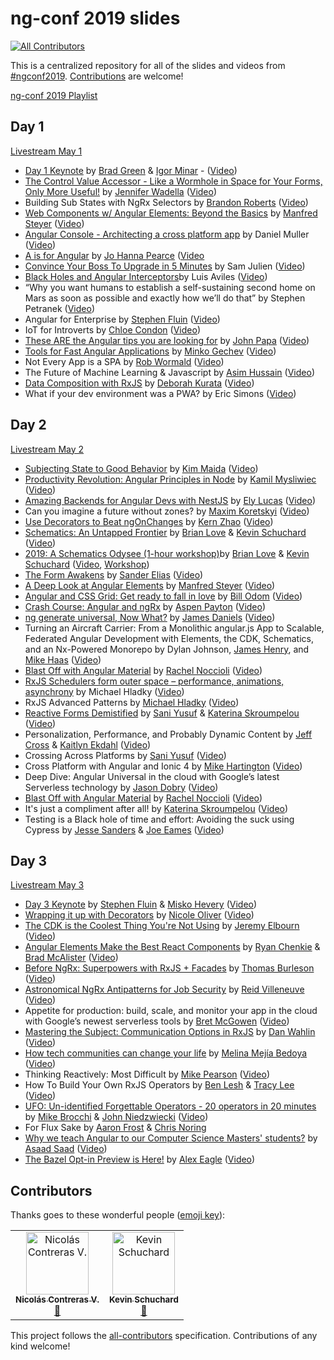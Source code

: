 # ng-conf 2019 slides
[![All Contributors](https://img.shields.io/badge/all_contributors-2-orange.svg?style=flat-square)](#contributors)

This is a centralized repository for all of the slides and videos from [#ngconf2019](https://twitter.com/search?q=%23ngconf2019&src=tyah). [Contributions](#contributors) are welcome!

[ng-conf 2019 Playlist](https://www.youtube.com/watch?v=xvU44SRVrik&list=PLOETEcp3DkCpimylVKTDe968yNmNIajlR)

## Day 1
[Livestream May 1](https://www.youtube.com/watch?v=n-RTxeyLbsk)
* [Day 1 Keynote](https://docs.google.com/presentation/d/19yTRqHT1v4SQz5kXCL6OrIWvH9M20029s_ri5Eil03Y/edit?usp=sharing) by [Brad Green](https://twitter.com/bradlygreen) & [Igor Minar](https://twitter.com/IgorMinar) - ([Video](https://www.youtube.com/watch?v=O0xx5SvjmnU))
* [The Control Value Accessor - Like a Wormhole in Space for Your Forms, Only More Useful!](https://tehfedaykin.github.io/WormholesandCVAs/) by [Jennifer Wadella](https://twitter.com/likeOMGitsFEDAY) ([Video](https://www.youtube.com/watch?v=kVbLSN0AW-Y))
* Building Sub States with NgRx Selectors by [Brandon Roberts](https://twitter.com/brandontroberts) ([Video](https://www.youtube.com/watch?v=RXuSDiLmcN0))
* [Web Components w/ Angular Elements: Beyond the Basics](https://www.softwarearchitekt.at/talk/ngconnect2019/elements) by [Manfred Steyer](https://twitter.com/ManfredSteyer) ([Video](https://www.youtube.com/watch?v=E9i3YBFxSSE))
* [Angular Console - Architecting a cross platform app](https://docs.google.com/presentation/d/1TrPQ5Gq8DFeRXH_h2E9RsNZ6NUsyET5d0B_eQ4TZzcE/edit?usp=sharing) by Daniel Muller ([Video](https://www.youtube.com/watch?v=YzkMFFkzrls))	
* [A is for Angular](https://www.youtube.com/watch?v=lgGpU_o8Kqw) by [Jo Hanna Pearce](https://twitter.com/jdpearce) ([Video](https://www.youtube.com/watch?v=lgGpU_o8Kqw)
* [Convince Your Boss To Upgrade in 5 Minutes](http://samj.im/ngconf) by Sam Julien ([Video](https://www.youtube.com/watch?v=VS2qZe6ewZA))
* [Black Holes and Angular Interceptors](https://luixaviles.com/ngconf-2019/ )by Luis Aviles ([Video](https://www.youtube.com/watch?v=peFWJYFvfQU))
* “Why you want humans to establish a self-sustaining second home on Mars as soon as possible and exactly how we’ll do that” by Stephen Petranek ([Video](https://www.youtube.com/watch?v=_Up7GU-F9zc))
* Angular for Enterprise by [Stephen Fluin](https://twitter.com/stephenfluin) ([Video](https://www.youtube.com/watch?v=4d1HYKL2tt4&t=5s))
* IoT for Introverts by [Chloe Condon](https://twitter.com/ChloeCondon) ([Video](https://www.youtube.com/watch?v=_K30eBabb3A))
* [These ARE the Angular tips you are looking for](https://slides.com/johnpapa/ngconf2019-3-angular-tips) by [John Papa](https://twitter.com/John_Papa) ([Video](https://www.youtube.com/watch?v=2ZFgcTOcnUg))
* [Tools for Fast Angular Applications](https://speakerdeck.com/mgechev/tools-for-fast-angular-applications) by [Minko Gechev](https://twitter.com/mgechev) ([Video](https://www.youtube.com/watch?v=5VlBaaXO6ok))
* Not Every App is a SPA by [Rob Wormald](https://twitter.com/robwormald)	([Video](https://www.youtube.com/watch?v=JX5GGu_7JKc))
 * The Future of Machine Learning & Javascript by [Asim Hussain](https://twitter.com/jawache) ([Video](https://www.youtube.com/watch?v=hfSjaChrGpI))
* [Data Composition with RxJS](http://bit.ly/deborahk-ngconf2019) by [Deborah Kurata](https://twitter.com/DeborahKurata) ([Video](https://www.youtube.com/watch?v=Z76QlSpYcck))	
* What if your dev environment was a PWA? by Eric Simons ([Video](https://www.youtube.com/watch?v=i01V52I56TA))

## Day 2
[Livestream May 2](https://www.youtube.com/watch?v=sIWvhPXZHc0)
* [Subjecting State to Good Behavior](https://cloud.kmaida.io/KimMaida-SubjectingStateToGoodBehavior.pdf) by [Kim Maida](https://twitter.com/KimMaida) ([Video](https://www.youtube.com/watch?v=XuRpn8KXw6g&list=PLOETEcp3DkCpimylVKTDe968yNmNIajlR&index=23))
* [Productivity Revolution: Angular Principles in Node](https://speakerdeck.com/kamilmysliwiec/productivity-revolution-angular-principles-in-node) by [Kamil Mysliwiec](https://twitter.com/kammysliwiec) ([Video](https://youtu.be/RSIX4Olo2Vg))
* [Amazing Backends for Angular Devs with NestJS](https://github.com/elylucas/nest-ngconf) by [Ely Lucas](https://twitter.com/elylucas) ([Video](https://www.youtube.com/watch?v=XkEA8L_4IUY))
* Can you imagine a future without zones? by [Maxim Koretskyi](https://twitter.com/maxkoretskyi) ([Video](https://www.youtube.com/watch?v=TRfDXG98_Qg))
* [Use Decorators to Beat ngOnChanges](https://docs.google.com/presentation/d/1VhVKngkWCC_tswsf9R_uk7ruRRxoKhhm95K8v0HayAY/edit?usp=sharing) by [Kern Zhao](https://twitter.com/zhaosiyang0909) ([Video](https://www.youtube.com/watch?v=rVDMmlCRvkg))
* [Schematics: An Untapped Frontier](https://docs.google.com/presentation/d/156wl847PwJE5kUQ4PiiS8Qw74tI8Fpj2q3hQTrg8e4U/edit?usp=sharing) by [Brian Love](https://twitter.com/brian_love) & [Kevin Schuchard](https://twitter.com/KevinSchuchard) ([Video](https://youtu.be/FeZ40kXS0OI))
* [2019: A Schematics Odysee (1-hour workshop)](https://docs.google.com/presentation/d/1h8s5tQssvbzSt77hs7VQT9w5IGAjFXNEUVap6HITjJA/edit?usp=sharing)by [Brian Love](https://twitter.com/brian_love) & [Kevin Schuchard](https://twitter.com/KevinSchuchard) ([Video](https://youtu.be/X06tuCohJPQ), [Workshop](https://github.com/blove/schematics-workshop/wiki))
* [The Form Awakens](https://docs.google.com/presentation/d/1HyoAuf9_kiBp9B-9mTHPuTTzhgRvHBR5V-AQs81oXNU/edit?usp=sharing) by [Sander Elias](https://twitter.com/esosanderelias) ([Video](https://youtu.be/JCjyjdlaoaI))
* [A Deep Look at Angular Elements](https://speakerdeck.com/manfredsteyer/a-deep-look-at-angular-elements) by [Manfred Steyer](https://twitter.com/ManfredSteyer) ([Video](https://www.youtube.com/watch?v=_QU0mpyF7bQ))
* [Angular and CSS Grid: Get ready to fall in love](https://github.com/wnodom/spacewalk) by [Bill Odom](https://twitter.com/wnodom) ([Video](https://youtu.be/lh6n0JxXD_g))
* [Crash Course: Angular and ngRx](https://bit.ly/2GV8XY9) by [Aspen Payton](https://twitter.com/paytonmn) ([Video](https://www.youtube.com/watch?v=272KDxSIQBw&list=PLOETEcp3DkCpimylVKTDe968yNmNIajlR&index=33))
* [ng generate universal, Now What?](http://bit.ly/jd-ng-conf-2019) by [James Daniels](https://twitter.com/jamesuriah) ([Video](https://youtu.be/DZ6J9mGpEZ8))
* Turning an Aircraft Carrier: From a Monolithic angular.js App to Scalable, Federated Angular Development with Elements, the CDK, Schematics, and an Nx-Powered Monorepo by Dylan Johnson, [James Henry](https://twitter.com/MrJamesHenry), and [Mike Haas](https://twitter.com/mikehaas763) ([Video](https://www.youtube.com/watch?v=WFzph5uTdmw))
* [Blast Off with Angular Material](https://drive.google.com/a/oasisdigital.com/file/d/1eTHOtAWx48WVdP0jzXNg4LkKDnPm8ufa/view?usp=drivesdk) by [Rachel Noccioli](https://twitter.com/rachelnoccioli) ([Video](https://www.youtube.com/watch?v=PPhkGNOgaNM))
* [RxJS Schedulers form outer space – performance, animations, asynchrony](http://bit.ly/scheduling-in-RxJS-v7_ngConf) by Michael Hladky ([Video](http://bit.ly/scheduling-in-RxJS-v7_ngConf_video))
* RxJS Advanced Patterns by [Michael Hladky](https://twitter.com/Michael_Hladky) ([Video](https://www.youtube.com/watch?v=XKfhGntZROQ&list=PLOETEcp3DkCpimylVKTDe968yNmNIajlR&index=21))
* [Reactive Forms Demistified](https://bit.ly/2GQhxGo) by [Sani Yusuf](https://twitter.com/saniyusuf) & [Katerina Skroumpelou](https://twitter.com/psybercity) ([Video](https://www.youtube.com/watch?v=Rq4vjSkidPk))
* Personalization, Performance, and Probably Dynamic Content by [Jeff Cross](https://twitter.com/jeffbcross) & [Kaitlyn Ekdahl](https://twitter.com/kaitlynekdahl) ([Video](https://www.youtube.com/watch?v=fOsLM8tPcDQ))
* Crossing Across Platforms by [Sani Yusuf](https://twitter.com/saniyusuf) ([Video](https://youtu.be/7_k4JvnZ88c))
* Cross Platform with Angular and Ionic 4 by [Mike Hartington](https://twitter.com/mhartington) ([Video](https://youtu.be/TqdOBkY0ZFg))
* Deep Dive: Angular Universal in the cloud with Google’s latest Serverless technology by [Jason Dobry](https://twitter.com/jmdobry) ([Video](https://youtu.be/-6kF824823o))
* [Blast Off with Angular Material](https://drive.google.com/a/oasisdigital.com/file/d/1eTHOtAWx48WVdP0jzXNg4LkKDnPm8ufa/view?usp=drivesdk) by [Rachel Noccioli](https://twitter.com/rachelnoccioli) ([Video](https://www.youtube.com/watch?v=PPhkGNOgaNM))
* It's just a compliment after all! by [Katerina Skroumpelou](https://twitter.com/psybercity) ([Video](https://www.youtube.com/watch?v=6RobEjMnHtQ))
* Testing is a Black hole of time and effort: Avoiding the suck using Cypress by [Jesse Sanders](https://twitter.com/JesseS_BrieBug) & [Joe Eames](https://twitter.com/josepheames) ([Video](https://youtu.be/GH9Dvo_BYkk))

## Day 3
[Livestream May 3](https://www.youtube.com/watch?v=MLxQor_v924)
* [Day 3 Keynote](http://bit.ly/angular-rd-report) by [Stephen Fluin](https://twitter.com/stephenfluin) & [Misko Hevery](https://twitter.com/mhevery) ([Video](https://www.youtube.com/watch?v=-kYtw3CSe6s&list=PLOETEcp3DkCpimylVKTDe968yNmNIajlR&index=35))
* [Wrapping it up with Decorators](https://slides.com/nixallover/decorators-ngconf2019#/) by [Nicole Oliver](https://twitter.com/nixallover) ([Video](https://www.youtube.com/watch?v=Guvd5BYocYg))
* [The CDK is the Coolest Thing You're Not Using](http://g.co/ng/conf19-components-slides) by [Jeremy Elbourn](https://twitter.com/jelbourn) ([Video](https://youtu.be/4EXQKP-Sihw))
* [Angular Elements Make the Best React Components](https://bit.ly/ng-conf-elements) by [Ryan Chenkie](https://twitter.com/ryanchenkie) & [Brad McAlister](https://twitter.com/sonicparke) ([Video](https://www.youtube.com/watch?v=tHclHHs7nmo))
* [Before NgRx: Superpowers with RxJS + Facades](http://bit.ly/2VgrxCX) by [Thomas Burleson](https://twitter.com/ThomasBurleson) ([Video](https://www.youtube.com/watch?v=h-F5uYM69a4&list=PLOETEcp3DkCpimylVKTDe968yNmNIajlR&index=44))
* [Astronomical NgRx Antipatterns for Job Security](https://docs.google.com/presentation/d/1VsgupNTuuupljQJRqDqUsDRhsFwipA9f3EyP872WnwQ/edit?usp=sharing) by [Reid Villeneuve](https://twitter.com/reidsvilleneuve) ([Video](https://www.youtube.com/watch?v=pY49sCqbDQE))
* Appetite for production: build, scale, and monitor your app in the cloud with Google’s newest serverless tools by [Bret McGowen](https://twitter.com/bretmcg) ([Video](https://www.youtube.com/watch?v=WvVLfuCGuWU&feature=youtu.be))
* [Mastering the Subject: Communication Options in RxJS](https://www.dropbox.com/s/sfqyjksou18b399/Mastering%20the%20Subject%20-%20Communication%20Options%20in%20RxJS.pdf?dl=0) by [Dan Wahlin](https://twitter.com/DanWahlin) ([Video](https://www.youtube.com/watch?v=_q-HL9YX_pk))
* [How tech communities can change your life](https://docs.google.com/presentation/d/1d_I55TduB6jy6w71ck3yuUBzYZMNLO6cV__IkLuCaV4/edit?usp=drivesdk) by [Melina Mejía Bedoya](https://twitter.com/melinamejia95) ([Video](https://www.youtube.com/watch?v=piVDXDefsts))
* Thinking Reactively: Most Difficult by [Mike Pearson](https://twitter.com/mfpears) ([Video](https://www.youtube.com/watch?v=-4cwkHNguXE&list=PLOETEcp3DkCpimylVKTDe968yNmNIajlR&index=40))
* How To Build Your Own RxJS Operators by [Ben Lesh](https://twitter.com/BenLesh) & [Tracy Lee](https://twitter.com/ladyleet) ([Video](https://www.youtube.com/watch?v=E6R_1QB8q4o&list=PLOETEcp3DkCpimylVKTDe968yNmNIajlR&index=47))
* [UFO: Un-identified Forgettable Operators - 20 operators in 20 minutes](https://drive.google.com/file/d/1zP3PIQ_sXxmdnLypQy2q3BfP7IzmOu0l/view?usp=sharing) by [Mike Brocchi](https://twitter.com/Brocco) & [John Niedzwiecki](https://twitter.com/KiltedCode) ([Video](https://www.youtube.com/watch?v=ak3MvMn8u18&list=PLOETEcp3DkCpimylVKTDe968yNmNIajlR&index=48))
* For Flux Sake by [Aaron Frost](https://twitter.com/aaronfrost) & [Chris Noring](https://twitter.com/chris_noring)
* [Why we teach Angular to our Computer Science Masters' students?](http://tiny.cc/ngconf2019) by [Asaad Saad](https://twitter.com/asaadsaad) ([Video](https://youtu.be/YilT45_-esk))
* [The Bazel Opt-in Preview is Here!](https://bazel.angular.io/) by [Alex Eagle](https://twitter.com/Jakeherringbone) ([Video](https://www.youtube.com/watch?v=J1lnp-nU4wM))

## Contributors

Thanks goes to these wonderful people ([emoji key](https://allcontributors.org/docs/en/emoji-key)):

<!-- ALL-CONTRIBUTORS-LIST:START - Do not remove or modify this section -->
<!-- prettier-ignore -->
<table><tr><td align="center"><a href="http://ni500.com"><img src="https://avatars3.githubusercontent.com/u/19766276?v=4" width="100px;" alt="Nicolás Contreras V."/><br /><sub><b>Nicolás Contreras V.</b></sub></a><br /><a href="https://github.com/samjulien/ngconf2019-slides/commits?author=ni500" title="Documentation">📖</a></td><td align="center"><a href="https://kevinschuchard.com"><img src="https://avatars2.githubusercontent.com/u/10186449?v=4" width="100px;" alt="Kevin Schuchard"/><br /><sub><b>Kevin Schuchard</b></sub></a><br /><a href="https://github.com/samjulien/ngconf2019-slides/commits?author=schuchard" title="Documentation">📖</a></td></tr></table>

<!-- ALL-CONTRIBUTORS-LIST:END -->

This project follows the [all-contributors](https://github.com/all-contributors/all-contributors) specification. Contributions of any kind welcome!

